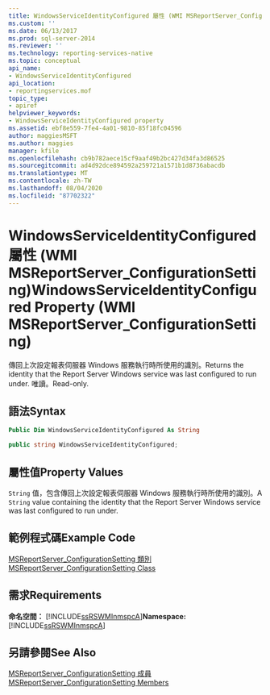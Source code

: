```yaml
---
title: WindowsServiceIdentityConfigured 屬性 (WMI MSReportServer_ConfigurationSetting) |Microsoft Docs
ms.custom: ''
ms.date: 06/13/2017
ms.prod: sql-server-2014
ms.reviewer: ''
ms.technology: reporting-services-native
ms.topic: conceptual
api_name:
- WindowsServiceIdentityConfigured
api_location:
- reportingservices.mof
topic_type:
- apiref
helpviewer_keywords:
- WindowsServiceIdentityConfigured property
ms.assetid: ebf8e559-7fe4-4a01-9810-85f18fc04596
author: maggiesMSFT
ms.author: maggies
manager: kfile
ms.openlocfilehash: cb9b782aece15cf9aaf49b2bc427d34fa3d86525
ms.sourcegitcommit: ad4d92dce894592a259721a1571b1d8736abacdb
ms.translationtype: MT
ms.contentlocale: zh-TW
ms.lasthandoff: 08/04/2020
ms.locfileid: "87702322"
---
```

# <a name="windowsserviceidentityconfigured-property-wmi-msreportserver_configurationsetting"></a><span data-ttu-id="be586-102">WindowsServiceIdentityConfigured 屬性 (WMI MSReportServer_ConfigurationSetting)</span><span class="sxs-lookup"><span data-stu-id="be586-102">WindowsServiceIdentityConfigured Property (WMI MSReportServer_ConfigurationSetting)</span></span>
  <span data-ttu-id="be586-103">傳回上次設定報表伺服器 Windows 服務執行時所使用的識別。</span><span class="sxs-lookup"><span data-stu-id="be586-103">Returns the identity that the Report Server Windows service was last configured to run under.</span></span> <span data-ttu-id="be586-104">唯讀。</span><span class="sxs-lookup"><span data-stu-id="be586-104">Read-only.</span></span>  
  
## <a name="syntax"></a><span data-ttu-id="be586-105">語法</span><span class="sxs-lookup"><span data-stu-id="be586-105">Syntax</span></span>  
  
```vb  
Public Dim WindowsServiceIdentityConfigured As String  
```  
  
```csharp  
public string WindowsServiceIdentityConfigured;  
```  
  
## <a name="property-values"></a><span data-ttu-id="be586-106">屬性值</span><span class="sxs-lookup"><span data-stu-id="be586-106">Property Values</span></span>  
 <span data-ttu-id="be586-107">`String` 值，包含傳回上次設定報表伺服器 Windows 服務執行時所使用的識別。</span><span class="sxs-lookup"><span data-stu-id="be586-107">A `String` value containing the identity that the Report Server Windows service was last configured to run under.</span></span>  
  
## <a name="example-code"></a><span data-ttu-id="be586-108">範例程式碼</span><span class="sxs-lookup"><span data-stu-id="be586-108">Example Code</span></span>  
 [<span data-ttu-id="be586-109">MSReportServer_ConfigurationSetting 類別</span><span class="sxs-lookup"><span data-stu-id="be586-109">MSReportServer_ConfigurationSetting Class</span></span>](msreportserver-configurationsetting-class.md)  
  
## <a name="requirements"></a><span data-ttu-id="be586-110">需求</span><span class="sxs-lookup"><span data-stu-id="be586-110">Requirements</span></span>  
 <span data-ttu-id="be586-111">**命名空間：** [!INCLUDE[ssRSWMInmspcA](../../includes/ssrswminmspca-md.md)]</span><span class="sxs-lookup"><span data-stu-id="be586-111">**Namespace:** [!INCLUDE[ssRSWMInmspcA](../../includes/ssrswminmspca-md.md)]</span></span>  
  
## <a name="see-also"></a><span data-ttu-id="be586-112">另請參閱</span><span class="sxs-lookup"><span data-stu-id="be586-112">See Also</span></span>  
 [<span data-ttu-id="be586-113">MSReportServer_ConfigurationSetting 成員</span><span class="sxs-lookup"><span data-stu-id="be586-113">MSReportServer_ConfigurationSetting Members</span></span>](msreportserver-configurationsetting-members.md)  
  
  
